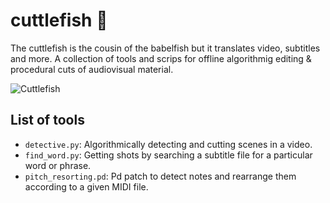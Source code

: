 # cuttlefish :squid:
The cuttlefish is the cousin of the babelfish but it translates video, subtitles and more. 
A collection of tools and scrips for offline algorithmig editing & procedural cuts of audiovisual material.

![Cuttlefish](https://upload.wikimedia.org/wikipedia/commons/9/9f/Cuttlefish_komodo_large.jpg)

## List of tools

* `detective.py`: Algorithmically detecting and cutting scenes in a video.
* `find_word.py`: Getting shots by searching a subtitle file for a particular word or phrase.
* `pitch_resorting.pd`: Pd patch to detect notes and rearrange them according to a given MIDI file.
